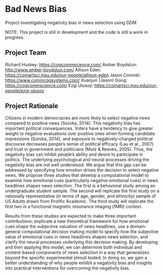 # Bad News Bias
Project investigating negativity bias in news selection using DDM

NOTE: This project is still in development and the code is still a work in progress.

## Project Team

Richard Huskey: https://cogcommscience.com/
Amber Boydstun: http://www.amber-boydstun.com/
Allison Eden: https://comartsci.msu.edu/our-people/allison-eden
Jason Coronel: https://www.commcogsystems.com/
Xuanjun (Jason) Gong: https://cogcommscience.com/
Ezgi Ulusoy: https://comartsci.msu.edu/our-people/ezgi-ulusoy


## Project Rationale
Citizens in modern democracies are more likely to select negative news compared to positive news (Soroka, 2014). This negativity bias has important political consequences. Voters have a tendency to give greater weight to negative evaluations over positive ones when forming candidate impressions (Soroka, 2014), and exposure to negatively-charged political discourse decreases people’s sense of political efficacy (Lau et al., 2007) and trust in government and politicians (Mutz & Reeves, 2005). Thus, the negativity bias can inhibit people’s ability and desire to participate in politics. The underlying psychological and neural processes driving the negativity bias are not well understood. We argue that this gap can be addressed by specifying how emotion drives the decision to select negative news. We propose three studies that develop a computational model to examine how emotional cues (particularly negative emotional cues) in news headlines shapes news selection. The first is a behavioral study among an undergraduate student sample. The second will replicate the first study on a nationally representative (in terms of age, gender, and ethnicity) sample of US Adults drawn from Prolific Academic. The third study will replicate the first two in a functional magnetic resonance imaging (fMRI) context.

Results from these studies are expected to make three important contributions: explicate a new theoretical framework for how emotional cues shape the subjective valuation of news headlines, use a domain-general computational decision making model to specify how the subjective value of emotional cues in news headlines shapes news selection, and clarify the neural processes underlying this decision making. By developing and then applying this model, we can determine both individual and content-based components of news selection in a way that generalizes beyond the specific experimental stimuli tested. In doing so, we gain a better understanding of why people exhibit a negativity bias and insights into practical interventions for overcoming the negativity bias.
